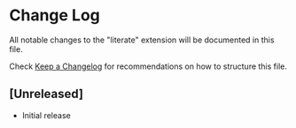 # Change Log

All notable changes to the "literate" extension will be documented in this file.

Check [Keep a Changelog](http://keepachangelog.com/) for recommendations on how to structure this file.

## [Unreleased]

- Initial release